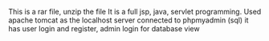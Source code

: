 This is a rar file, unzip the file
It is a full jsp, java, servlet programming.
Used apache tomcat as the localhost server
connected to phpmyadmin (sql)
it has user login and register, admin login for database view

